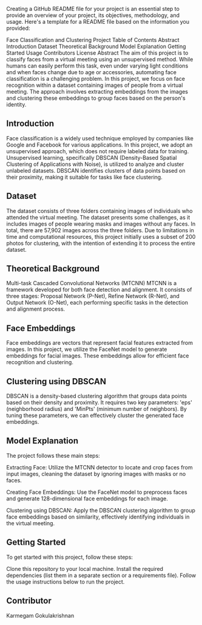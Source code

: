 

Creating a GitHub README file for your project is an essential step to provide an overview of your project, its objectives, methodology, and usage. Here's a template for a README file based on the information you provided:

Face Classification and Clustering Project
Table of Contents
Abstract
Introduction
Dataset
Theoretical Background
Model Explanation
Getting Started
Usage
Contributors
License
Abstract
The aim of this project is to classify faces from a virtual meeting using an unsupervised method. While humans can easily perform this task, even under varying light conditions and when faces change due to age or accessories, automating face classification is a challenging problem. In this project, we focus on face recognition within a dataset containing images of people from a virtual meeting. The approach involves extracting embeddings from the images and clustering these embeddings to group faces based on the person's identity.

## Introduction
Face classification is a widely used technique employed by companies like Google and Facebook for various applications. In this project, we adopt an unsupervised approach, which does not require labeled data for training. Unsupervised learning, specifically DBSCAN (Density-Based Spatial Clustering of Applications with Noise), is utilized to analyze and cluster unlabeled datasets. DBSCAN identifies clusters of data points based on their proximity, making it suitable for tasks like face clustering.

## Dataset
The dataset consists of three folders containing images of individuals who attended the virtual meeting. The dataset presents some challenges, as it includes images of people wearing masks and images without any faces. In total, there are 57,902 images across the three folders. Due to limitations in time and computational resources, this project initially uses a subset of 200 photos for clustering, with the intention of extending it to process the entire dataset.

## Theoretical Background
Multi-task Cascaded Convolutional Networks (MTCNN)
MTCNN is a framework developed for both face detection and alignment. It consists of three stages: Proposal Network (P-Net), Refine Network (R-Net), and Output Network (O-Net), each performing specific tasks in the detection and alignment process.

## Face Embeddings
Face embeddings are vectors that represent facial features extracted from images. In this project, we utilize the FaceNet model to generate embeddings for facial images. These embeddings allow for efficient face recognition and clustering.

## Clustering using DBSCAN
DBSCAN is a density-based clustering algorithm that groups data points based on their density and proximity. It requires two key parameters: 'eps' (neighborhood radius) and 'MinPts' (minimum number of neighbors). By tuning these parameters, we can effectively cluster the generated face embeddings.

## Model Explanation
The project follows these main steps:

Extracting Face: Utilize the MTCNN detector to locate and crop faces from input images, cleaning the dataset by ignoring images with masks or no faces.

Creating Face Embeddings: Use the FaceNet model to preprocess faces and generate 128-dimensional face embeddings for each image.

Clustering using DBSCAN: Apply the DBSCAN clustering algorithm to group face embeddings based on similarity, effectively identifying individuals in the virtual meeting.

## Getting Started
To get started with this project, follow these steps:

Clone this repository to your local machine.
Install the required dependencies (list them in a separate section or a requirements file).
Follow the usage instructions below to run the project.


## Contributor
Karmegam Gokulakrishnan 

